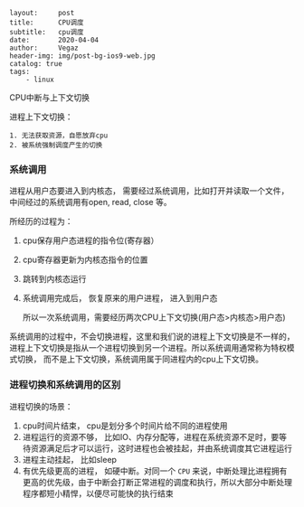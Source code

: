 ```
layout:     post
title:      CPU调度
subtitle:   cpu调度
date:       2020-04-04
author:     Vegaz
header-img: img/post-bg-ios9-web.jpg
catalog: true
tags:
    - linux
```

CPU中断与上下文切换

进程上下文切换：

 	1. 无法获取资源，自愿放弃cpu
 	2. 被系统强制调度产生的切换

### 系统调用

进程从用户态要进入到内核态， 需要经过系统调用，比如打开并读取一个文件，中间经过的系统调用有open, read, close 等。

所经历的过程为：

1. cpu保存用户态进程的指令位(寄存器）

2. cpu寄存器更新为内核态指令的位置

3. 跳转到内核态运行

4. 系统调用完成后， 恢复原来的用户进程， 进入到用户态

   所以一次系统调用，需要经历两次CPU上下文切换(用户态>内核态>用户态)

系统调用的过程中，不会切换进程，这里和我们说的进程上下文切换是不一样的，进程上下文切换是指从一个进程切换到另一个进程。所以系统调用通常称为特权模式切换， 而不是上下文切换，系统调用属于同进程内的cpu上下文切换。

### 进程切换和系统调用的区别

进程切换的场景：

1. cpu时间片结束， cpu是划分多个时间片给不同的进程使用
2. 进程运行的资源不够， 比如IO、内存分配等，进程在系统资源不足时，要等待资源满足后才可以运行，这时进程也会被挂起，并由系统调度其它进程运行
3. 进程主动挂起， 比如sleep
4. 有优先级更高的进程， 如硬中断。对同一个 `CPU` 来说，中断处理比进程拥有更高的优先级，由于中断会打断正常进程的调度和执行，所以大部分中断处理程序都短小精悍，以便尽可能快的执行结束

